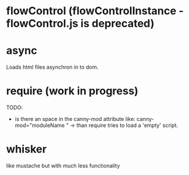 flowControl (flowControlInstance - flowControl.js is deprecated)
=====


async
=====
Loads html files asynchron in to dom.

require (work in progress)
=====

TODO:
 * is there an space in the canny-mod attribute like: canny-mod="moduleName " -> than require tries to load a 'empty' script.


whisker
=====
like mustache but with much less functionality
